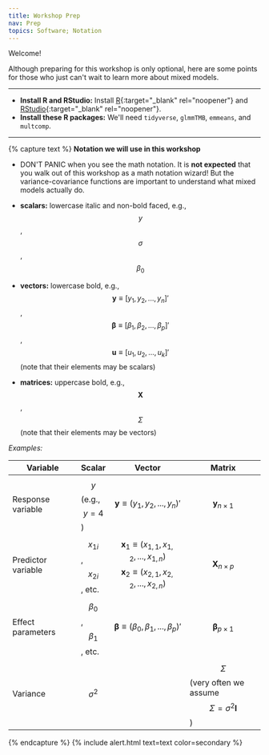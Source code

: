 ```yaml
---
title: Workshop Prep
nav: Prep
topics: Software; Notation
---
```


Welcome!  

Although preparing for this workshop is only optional, here are some points for those who just can't wait to learn more about mixed models. 

-------------

- **Install R and RStudio:** Install [R](https://cran.r-project.org/){:target="_blank" rel="noopener"} and [RStudio](https://posit.co/download/rstudio-desktop/){:target="_blank" rel="noopener"}.
- **Install these R packages:** We'll need `tidyverse`, `glmmTMB`, `emmeans`, and `multcomp`.

-------------

{% capture text %}
**Notation we will use in this workshop**
- DON'T PANIC when you see the math notation. 
It is **not expected** that you walk out of this workshop as a math notation wizard! But the variance-covariance functions are important to understand what mixed models actually do.  


-   **scalars:** lowercase italic and non-bold faced, e.g., $$y$$, $$\sigma$$, $$\beta_0$$  
-   **vectors:** lowercase bold, e.g., $$\mathbf{y} \equiv [y_1, y_2, ..., y_n]'$$, $$\boldsymbol{\beta} \equiv [\beta_1, \beta_2, ..., \beta_p]'$$, $$\boldsymbol{u}  \equiv [u_1, u_2, ..., u_k]'$$ (note that their elements may be scalars)  
-   **matrices:** uppercase bold, e.g., $$\mathbf{X}$$, $$\Sigma$$ (note that their elements may be vectors)  

*Examples:*   

| Variable | Scalar | Vector | Matrix |
 |------------------|------------------|------------------|------------------|
 | Response variable | $$y$$ (e.g., $$y = 4$$) | $$\mathbf{y} \equiv (y_1, y_2, ..., y_n)'$$ | $$\mathbf{y}_{n\times1}$$ |
 | Predictor variable | $$x_{1 i}$$, $$x_{2 i}$$, etc. | $$\mathbf{x}_1 \equiv (x_{1,1}, x_{1, 2}, ..., x_{1, n})$$ $$\mathbf{x}_2 \equiv (x_{2,1}, x_{2, 2}, ..., x_{2, n})$$ | $$\mathbf{X}_{n\times p}$$ |
 | Effect parameters | $$\beta_0$$, $$\beta_1$$, etc. | $$\boldsymbol{\beta} \equiv (\beta_0, \beta_1, ..., \beta_p)'$$ | $$\boldsymbol{\beta}_{p\times1}$$ |
 | Variance | $$\sigma^2$$ |  | $$\Sigma$$ (very often we assume $$\Sigma = \sigma^2 \mathbf{I}$$ ) |

{% endcapture %}
{% include alert.html text=text color=secondary %}  



